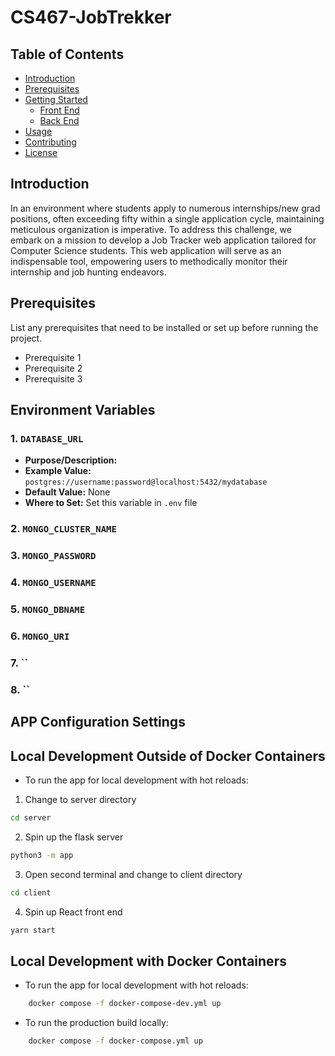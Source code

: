 # CS467-JobTrekker


## Table of Contents

- [Introduction](#introduction)
- [Prerequisites](#prerequisites)
- [Getting Started](#getting-started)
  - [Front End](#front-end)
  - [Back End](#back-end)
- [Usage](#usage)
- [Contributing](#contributing)
- [License](#license)

## Introduction

In an environment where students apply to numerous internships/new grad positions, often exceeding fifty within a single application cycle, maintaining meticulous organization is imperative. To address this challenge, we embark on a mission to develop a Job Tracker web application tailored for Computer Science students. This web application will serve as an indispensable tool, empowering users to methodically monitor their internship and job hunting endeavors.
## Prerequisites

List any prerequisites that need to be installed or set up before running the project.

- Prerequisite 1
- Prerequisite 2
- Prerequisite 3

## Environment Variables
### 1. `DATABASE_URL`

- **Purpose/Description:** 
- **Example Value:** `postgres://username:password@localhost:5432/mydatabase`
- **Default Value:** None
- **Where to Set:** Set this variable in `.env` file 

### 2. `MONGO_CLUSTER_NAME`
### 3. `MONGO_PASSWORD`
### 4. `MONGO_USERNAME`
### 5. `MONGO_DBNAME`
### 6. `MONGO_URI`
### 7. ``
### 8. ``

## APP Configuration Settings


## Local Development Outside of Docker Containers
- To run the app for local development with hot reloads:
1. Change to server directory
```bash
cd server
```
2. Spin up the flask server
```bash
python3 -m app    
```
3. Open second terminal and change to client directory
```bash
cd client
```
4. Spin up React front end
```bash
yarn start
```


## Local Development with Docker Containers
- To run the app for local development with hot reloads:
```bash
    docker compose -f docker-compose-dev.yml up 
```

- To run the production build locally:
```bash
    docker compose -f docker-compose.yml up
```
